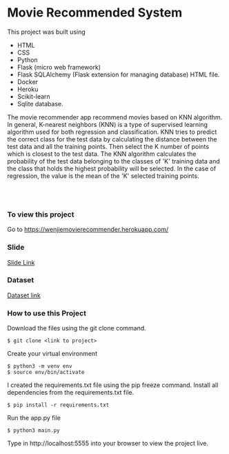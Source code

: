 # Movie Recommended System

This project was built using 
- HTML 
- CSS 
- Python 
- Flask (micro web framework) 
- Flask SQLAlchemy (Flask extension for managing database)
  HTML file.
- Docker
- Heroku
- Scikit-learn
- Sqlite database.


The movie recommender app recommend movies based on KNN algorithm. In general, K-nearest neighbors (KNN) is a type of supervised learning algorithm used for both regression and classification. KNN tries to predict the correct class for the test data by calculating the distance between the test data and all the training points. Then select the K number of points which is closest to the test data. The KNN algorithm calculates the probability of the test data belonging to the classes of 'K' training data and the class that holds the highest probability will be selected. In the case of regression, the value is the mean of the 'K' selected training points.

<br /><br />
### To view this project

Go to https://wenjiemovierecommender.herokuapp.com/

### Slide
[Slide Link](https://tommywenjiezhang.github.io/Movie_Recommendation_System)


### Dataset
[Dataset link](https://grouplens.org/datasets/movielens/)

### How to use this Project
Download the files using the git clone command.
```
$ git clone <link to project>
```
Create your virtual environment
```
$ python3 -m venv env
$ source env/bin/activate
```
I created the requirements.txt file using the pip freeze command.
Install all dependencies from the requirements.txt file.
```
$ pip install -r requirements.txt
```
Run the app.py file
```
$ python3 main.py
```
Type in http://localhost:5555 into your browser to view the project live.



